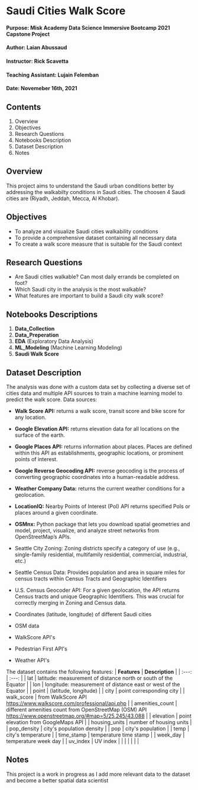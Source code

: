 # Saudi Cities Walk Score
#### Purpose: Misk Academy Data Science Immersive Bootcamp 2021 Capstone Project
#### Author: Laian Abussaud
#### Instructor: Rick Scavetta
#### Teaching Assistant: Lujain Felemban
#### Date: Novemeber 16th, 2021

## Contents
1. Overview
2. Objectives
3. Research Questions
4. Notebooks Description
5. Dataset Description
6. Notes

## Overview
This project aims to understand the Saudi urban conditions better by addressing the walkabilty conditions in Saudi cities. The choosen 4 Saudi cities are (Riyadh, Jeddah, Mecca, Al Khobar).

## Objectives
- To analyze and visualize Saudi cities walkability conditions
- To provide a comprehensive dataset containing all necessary data
- To create a walk score measure that is suitable for the Saudi context

## Research Questions
- Are Saudi cities walkable? Can most daily errands be completed on foot?
- Which Saudi city in the analysis is the most walkable?
- What features are important to build a Saudi city walk score?

## Notebooks Descriptions
1. **Data_Collection**
2. **Data_Preperation**
3. **EDA** (Exploratory Data Analysis)
4. **ML_Modeling** (Machine Learning Modeling)
5. **Saudi Walk Score**

## Dataset Description
The analysis was done with a custom data set by collecting a diverse set of cities data and multiple API sources to train a machine learning model to predict the walk score.
Data sources:
- **Walk Score API:** returns a walk score, transit score and bike score for any location.
- **Google Elevation API:** returns elevation data for all locations on the surface of the earth.
- **Google Places API:** returns information about places. Places are defined within this API as establishments, geographic locations, or prominent points of interest.
- **Google Reverse Geocoding API:** reverse geocoding is the process of converting geographic coordinates into a human-readable address.
- **Weather Company Data:** returns the current weather conditions for a geolocation.
- **LocationIQ:** Nearby Points of Interest (PoI) API returns specified PoIs or places around a given coordinate.
- **OSMnx:** Python package that lets you download spatial geometries and model, project, visualize, and analyze street networks from OpenStreetMap’s APIs.

- Seattle City Zoning: Zoning districts specify a category of use (e.g., single-family residential, multifamily residential, commercial, industrial, etc.)
- Seattle Census Data: Provides population and area in square miles for census tracts within Census Tracts and Geographic Identifiers
- U.S. Census Geocoder API: For a given geolocation, the API returns Census tracts and unique Geographic Identifiers. This was crucial for correctly merging in Zoning and Census data.

- Coordinates (latitude, longitude) of different Saudi cities
- OSM data
- WalkScore API's
- Pedestrian First API's
- Weather API's

The dataset contains the following features:
| **Features** | **Description** |
| :---: | :---: |
| lat  | latitude: measurement of distance north or south of the Equator |
| lon | longitude: measurement of distance east or west of the Equator |
| point | (latitude, longitude) |
| city | point corresponding city |
| walk_score | from WalkScore API https://www.walkscore.com/professional/api.php |
| amenities_count | different amenities count from OpenStreetMap (OSM) API https://www.openstreetmap.org/#map=5/25.245/43.088 |
| elevation | point elevation from GoogleMaps API |
| housing_units | number of housing units |
| pop_density | city's population density |
| pop | city's population |
| temp | city's temperature |
| time_stamp | temperature time stamp |
| week_day | temperature week day  |
| uv_index | UV index |
|  |  |
|  |  |

## Notes
This project is a work in progress as I add more relevant data to the dataset and become a better spatial data scientist
